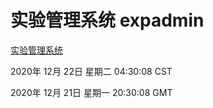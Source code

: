 # 实验管理系统 expadmin
[实验管理系统](http://59.174.25.15:56808/expadmin-782313d2-e1b1-4ea7-932e-3a55e6a1a4d0/)

2020年 12月 22日 星期二 04:30:08 CST

2020年 12月 21日 星期一 20:30:08 GMT
